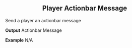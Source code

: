 <h2 style="text-align:center;"> Player Actionbar Message</h2>

Send a player an actionbar message
<br>

**Output**
Actionbar Message
<br>

**Example**
N/A